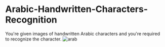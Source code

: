 # Arabic-Handwritten-Characters-Recognition
You're given images of handwritten Arabic characters and you're required to recognize the character.
![arab](https://user-images.githubusercontent.com/28704563/141506504-d7f56f2c-3755-45cb-8095-6a69cc6128fb.PNG)

